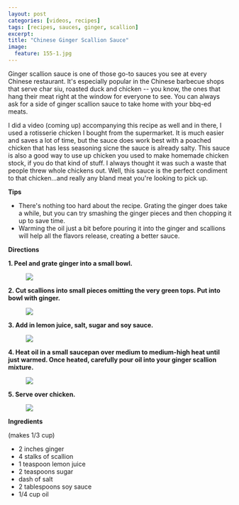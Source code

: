 ```yaml
---
layout: post
categories: [videos, recipes]
tags: [recipes, sauces, ginger, scallion]
excerpt: 
title: "Chinese Ginger Scallion Sauce"
image:
  feature: 155-1.jpg
---
```


Ginger scallion sauce is one of those go-to sauces you see at every Chinese restaurant.  It's especially popular in the Chinese barbecue shops that serve char siu, roasted duck and chicken -- you know, the ones that hang their meat right at the window for everyone to see.  You can always ask for a side of ginger scallion sauce to take home with your bbq-ed meats.

I did a video (coming up) accompanying this recipe as well and in there, I used a rotisserie chicken I bought from the supermarket.  It is much easier and saves a lot of time, but the sauce does work best with a poached chicken that has less seasoning sicne the sauce is already salty.  This sauce is also a good way to use up chicken you used to make homemade chicken stock, if you do that kind of stuff.  I always thought it was such a waste that people threw whole chickens out.  Well, this sauce is the perfect condiment to that chicken...and really any bland meat you're looking to pick up.

__Tips__

- There's nothing too hard about the recipe.  Grating the ginger does take a while, but you can try smashing the ginger pieces and then chopping it up to save time.  
- Warming the oil just a bit before pouring it into the ginger and scallions will help all the flavors release, creating a better sauce.


__Directions__

__1. Peel and grate ginger into a small bowl.__


<figure> <img src='/images/155-2.jpg'> </figure>

__2. Cut scallions into small pieces omitting the very green tops.  Put into bowl with ginger.__

<figure> <img src='/images/155-3.jpg'> </figure>

__3. Add in lemon juice, salt, sugar and soy sauce.__

<figure> <img src='/images/155-4.jpg'> </figure>

__4. Heat oil in a small saucepan over medium to medium-high heat until just warmed.  Once heated, carefully pour oil into your ginger scallion mixture.__

<figure> <img src='/images/155-5.jpg'> </figure>

__5. Serve over chicken.__

<figure> <img src='/images/155-6.jpg'> </figure>


<section class='recipe'>
<p><strong>Ingredients</strong></p>

<p>(makes 1/3 cup)</p>

<ul><li>2 inches ginger</li><li>4 stalks of scallion</li><li>1 teaspoon lemon juice</li><li>2 teaspoons sugar</li><li>dash of salt</li><li>2 tablespoons soy sauce</li><li>1/4 cup oil</li></ul></section>